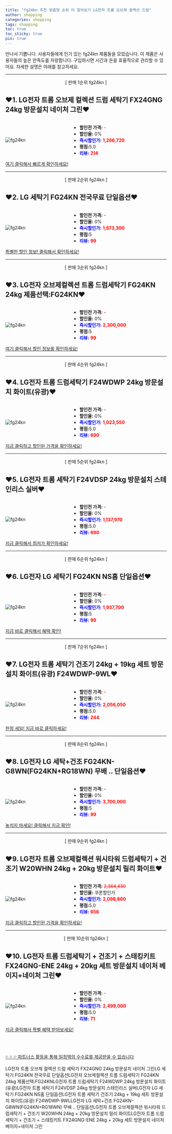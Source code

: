```yaml
---
title: "fg24kn 추천 맞춤형 순위 더 알아보기 LG전자 트롬 오브제 컬렉션 드럼"
author: shopping
categories: shopping
tags: shopping
toc: true
toc_sticky: true
pin: true
---
```

만나서 기쁩니다. 사용자들에게 인기 있는 fg24kn 제품들을 모았습니다. 이 제품은 사용자들의 높은 만족도를 자랑합니다. 구입하시면 시간과 돈을 효율적으로 관리할 수 있어요. 자세한 설명은 아래를 참고하세요.

---
<p class="toplist" style="text-align: center;">[ 판매 1순위 fg24kn ]</p>

<h2><strong>❤️1. LG전자 트롬 오브제 컬렉션 드럼 세탁기 FX24GNG 24kg 방문설치 네이처 그린❤️</strong></h2>

<div style="display: flex; align-items: center;">
    <div style="flex: 0.4;">
        <img src="https://thumbnail7.coupangcdn.com/thumbnails/remote/230x230ex/image/vendor_inventory/d5c8/9d6eb1ed56269f7e5c27d85b0f4faea2805a170e38257757e7e5acdd2c1a.jpg" alt="fg24kn" style="max-width: 100%;">
    </div>
    <div style="flex: 0.6; margin-left: 10px;">
        <ul>
            <li><strong>할인전 가격:</strong> <del style="color: red;">-</del></li>
            <li><strong>할인율:</strong> 0%</li>
            <li><span style='color:blue'><strong>즉시할인가:</strong></span> <span style='color:red'><strong>1,266,720</strong></span></li>
            <li><strong>평점:</strong>5.0</li>
            <li><span style='color:blue'><strong>리뷰:</strong></span> <span style='color:red'><strong>214</strong></span></li>
        </ul>
    </div>
</div>
<div class="center">
    <a href="https://link.coupang.com/re/AFFSDP?lptag=AF9450613&subid=navercafe1&pageKey=7235530685&traceid=V0-153&itemId=18370856384&vendorItemId=90651170621" class="myButton">
        여기 클릭해서 빠르게 확인하세요!
    </a>
</div>


---
<p class="toplist" style="text-align: center;">[ 판매 2순위 fg24kn ]</p>

<h2><strong>❤️2. LG 세탁기 FG24KN 전국무료 단일옵션❤️</strong></h2>

<div style="display: flex; align-items: center;">
    <div style="flex: 0.4;">
        <img src="https://thumbnail10.coupangcdn.com/thumbnails/remote/230x230ex/image/vendor_inventory/9c12/a8d056d9f6b634ac409f0ab9d3a9850c08ce3d0bb5811f5b2dd41b8de305.jpg" alt="fg24kn" style="max-width: 100%;">
    </div>
    <div style="flex: 0.6; margin-left: 10px;">
        <ul>
            <li><strong>할인전 가격:</strong> <del style="color: red;">-</del></li>
            <li><strong>할인율:</strong> 0%</li>
            <li><span style='color:blue'><strong>즉시할인가:</strong></span> <span style='color:red'><strong>1,673,300</strong></span></li>
            <li><strong>평점:</strong>5</li>
            <li><span style='color:blue'><strong>리뷰:</strong></span> <span style='color:red'><strong>99</strong></span></li>
        </ul>
    </div>
</div>
<div class="center">
    <a href="https://link.coupang.com/re/AFFSDP?lptag=AF9450613&subid=navercafe1&pageKey=7554198604&traceid=V0-153&itemId=19887059660&vendorItemId=87010154741" class="myButton">
        특별한 할인 정보! 클릭해서 확인하세요!
    </a>
</div>


---
<p class="toplist" style="text-align: center;">[ 판매 3순위 fg24kn ]</p>

<h2><strong>❤️3. LG전자 오브제컬렉션 트롬 드럼세탁기 FG24KN 24kg 제품선택:FG24KN❤️</strong></h2>

<div style="display: flex; align-items: center;">
    <div style="flex: 0.4;">
        <img src="https://thumbnail10.coupangcdn.com/thumbnails/remote/230x230ex/image/vendor_inventory/594e/85db6cb6ca8cc1da37f2006bf2b16cfe8baebbd37c9451d25f0d03d86eca.jpg" alt="fg24kn" style="max-width: 100%;">
    </div>
    <div style="flex: 0.6; margin-left: 10px;">
        <ul>
            <li><strong>할인전 가격:</strong> <del style="color: red;">-</del></li>
            <li><strong>할인율:</strong> 0%</li>
            <li><span style='color:blue'><strong>즉시할인가:</strong></span> <span style='color:red'><strong>2,300,000</strong></span></li>
            <li><strong>평점:</strong>5</li>
            <li><span style='color:blue'><strong>리뷰:</strong></span> <span style='color:red'><strong>99</strong></span></li>
        </ul>
    </div>
</div>
<div class="center">
    <a href="https://link.coupang.com/re/AFFSDP?lptag=AF9450613&subid=navercafe1&pageKey=7953334789&traceid=V0-153&itemId=21963157392&vendorItemId=89010904583" class="myButton">
        여기 클릭해서 할인 정보를 확인하세요!
    </a>
</div>


---
<p class="toplist" style="text-align: center;">[ 판매 4순위 fg24kn ]</p>

<h2><strong>❤️4. LG전자 트롬 드럼세탁기 F24WDWP 24kg 방문설치 화이트(유광)❤️</strong></h2>

<div style="display: flex; align-items: center;">
    <div style="flex: 0.4;">
        <img src="https://thumbnail8.coupangcdn.com/thumbnails/remote/230x230ex/image/vendor_inventory/eb89/8e6995e1b7ca14b00fe0cc5d82515925194f2f208b3a0940810bcfc57e71.jpg" alt="fg24kn" style="max-width: 100%;">
    </div>
    <div style="flex: 0.6; margin-left: 10px;">
        <ul>
            <li><strong>할인전 가격:</strong> <del style="color: red;">-</del></li>
            <li><strong>할인율:</strong> 0%</li>
            <li><span style='color:blue'><strong>즉시할인가:</strong></span> <span style='color:red'><strong>1,023,550</strong></span></li>
            <li><strong>평점:</strong>5.0</li>
            <li><span style='color:blue'><strong>리뷰:</strong></span> <span style='color:red'><strong>690</strong></span></li>
        </ul>
    </div>
</div>
<div class="center">
    <a href="https://link.coupang.com/re/AFFSDP?lptag=AF9450613&subid=navercafe1&pageKey=7027524026&traceid=V0-153&itemId=17331783663&vendorItemId=85789703005" class="myButton">
        지금 클릭하고 할인된 가격을 확인하세요!
    </a>
</div>


---
<p class="toplist" style="text-align: center;">[ 판매 5순위 fg24kn ]</p>

<h2><strong>❤️5. LG전자 트롬 세탁기 F24VDSP 24kg 방문설치 스테인리스 실버❤️</strong></h2>

<div style="display: flex; align-items: center;">
    <div style="flex: 0.4;">
        <img src="https://thumbnail9.coupangcdn.com/thumbnails/remote/230x230ex/image/vendor_inventory/67f1/b42509fcd59912d47c63189f19e649c38a5c8200cdd816124e30c12224ee.jpg" alt="fg24kn" style="max-width: 100%;">
    </div>
    <div style="flex: 0.6; margin-left: 10px;">
        <ul>
            <li><strong>할인전 가격:</strong> <del style="color: red;">-</del></li>
            <li><strong>할인율:</strong> 0%</li>
            <li><span style='color:blue'><strong>즉시할인가:</strong></span> <span style='color:red'><strong>1,137,970</strong></span></li>
            <li><strong>평점:</strong>5.0</li>
            <li><span style='color:blue'><strong>리뷰:</strong></span> <span style='color:red'><strong>690</strong></span></li>
        </ul>
    </div>
</div>
<div class="center">
    <a href="https://link.coupang.com/re/AFFSDP?lptag=AF9450613&subid=navercafe1&pageKey=7027524026&traceid=V0-153&itemId=18476053027&vendorItemId=90409752881" class="myButton">
        지금 클릭해서 최저가 확인하세요!
    </a>
</div>


---
<p class="toplist" style="text-align: center;">[ 판매 6순위 fg24kn ]</p>

<h2><strong>❤️6. LG전자 LG 세탁기 FG24KN NS홈 단일옵션❤️</strong></h2>

<div style="display: flex; align-items: center;">
    <div style="flex: 0.4;">
        <img src="https://thumbnail7.coupangcdn.com/thumbnails/remote/230x230ex/image/vendor_inventory/7bfe/9c461834f09a5a1886499a11a7d9f902be3ebcca04912d1580503e734e5b.jpg" alt="fg24kn" style="max-width: 100%;">
    </div>
    <div style="flex: 0.6; margin-left: 10px;">
        <ul>
            <li><strong>할인전 가격:</strong> <del style="color: red;">-</del></li>
            <li><strong>할인율:</strong> 0%</li>
            <li><span style='color:blue'><strong>즉시할인가:</strong></span> <span style='color:red'><strong>1,937,700</strong></span></li>
            <li><strong>평점:</strong>5</li>
            <li><span style='color:blue'><strong>리뷰:</strong></span> <span style='color:red'><strong>99</strong></span></li>
        </ul>
    </div>
</div>
<div class="center">
    <a href="https://link.coupang.com/re/AFFSDP?lptag=AF9450613&subid=navercafe1&pageKey=7567736567&traceid=V0-153&itemId=19951295836&vendorItemId=87050256968" class="myButton">
        지금 바로 클릭해서 혜택 확인!
    </a>
</div>


---
<p class="toplist" style="text-align: center;">[ 판매 7순위 fg24kn ]</p>

<h2><strong>❤️7. LG전자 트롬 세탁기 건조기 24kg + 19kg 세트 방문설치 화이트(유광) F24WDWP-9WL❤️</strong></h2>

<div style="display: flex; align-items: center;">
    <div style="flex: 0.4;">
        <img src="https://thumbnail6.coupangcdn.com/thumbnails/remote/230x230ex/image/vendor_inventory/dd5a/cff23a8fc8fd15a434a1a9f4340e26b9d0b8e110636a2941e570809a828e.jpg" alt="fg24kn" style="max-width: 100%;">
    </div>
    <div style="flex: 0.6; margin-left: 10px;">
        <ul>
            <li><strong>할인전 가격:</strong> <del style="color: red;">-</del></li>
            <li><strong>할인율:</strong> 0%</li>
            <li><span style='color:blue'><strong>즉시할인가:</strong></span> <span style='color:red'><strong>2,056,050</strong></span></li>
            <li><strong>평점:</strong>5.0</li>
            <li><span style='color:blue'><strong>리뷰:</strong></span> <span style='color:red'><strong>244</strong></span></li>
        </ul>
    </div>
</div>
<div class="center">
    <a href="https://link.coupang.com/re/AFFSDP?lptag=AF9450613&subid=navercafe1&pageKey=7119474449&traceid=V0-153&itemId=17822086887&vendorItemId=86400514598" class="myButton">
        한정 세일! 지금 바로 클릭하세요!
    </a>
</div>


---
<p class="toplist" style="text-align: center;">[ 판매 8순위 fg24kn ]</p>

<h2><strong>❤️8. LG전자 LG 세탁+건조 FG24KN-G8WN(FG24KN+RG18WN) 무배 .. 단일옵션❤️</strong></h2>

<div style="display: flex; align-items: center;">
    <div style="flex: 0.4;">
        <img src="https://thumbnail7.coupangcdn.com/thumbnails/remote/230x230ex/image/vendor_inventory/3c88/f584bdc08409294f8a861c8f1f2f665e69e33a7526de9a3c7cf38a1bdaa1.jpg" alt="fg24kn" style="max-width: 100%;">
    </div>
    <div style="flex: 0.6; margin-left: 10px;">
        <ul>
            <li><strong>할인전 가격:</strong> <del style="color: red;">-</del></li>
            <li><strong>할인율:</strong> 0%</li>
            <li><span style='color:blue'><strong>즉시할인가:</strong></span> <span style='color:red'><strong>3,700,000</strong></span></li>
            <li><strong>평점:</strong>5</li>
            <li><span style='color:blue'><strong>리뷰:</strong></span> <span style='color:red'><strong>99</strong></span></li>
        </ul>
    </div>
</div>
<div class="center">
    <a href="https://link.coupang.com/re/AFFSDP?lptag=AF9450613&subid=navercafe1&pageKey=7945557275&traceid=V0-153&itemId=21904125862&vendorItemId=89521707860" class="myButton">
        놓치지 마세요! 클릭해서 지금 확인!
    </a>
</div>


---
<p class="toplist" style="text-align: center;">[ 판매 9순위 fg24kn ]</p>

<h2><strong>❤️9. LG전자 트롬 오브제컬렉션 워시타워 드럼세탁기 + 건조기 W20WHN 24kg + 20kg 방문설치 릴리 화이트❤️</strong></h2>

<div style="display: flex; align-items: center;">
    <div style="flex: 0.4;">
        <img src="https://thumbnail6.coupangcdn.com/thumbnails/remote/230x230ex/image/rs_quotation_api/gn1byltu/b45e1320f25844199ddf9970ca63ce6c.jpg" alt="fg24kn" style="max-width: 100%;">
    </div>
    <div style="flex: 0.6; margin-left: 10px;">
        <ul>
            <li><strong>할인전 가격:</strong> <del style="color: red;">2,364,430</del></li>
            <li><strong>할인율:</strong> 쿠폰할인가</li>
            <li><span style='color:blue'><strong>즉시할인가:</strong></span> <span style='color:red'><strong>2,098,860</strong></span></li>
            <li><strong>평점:</strong>5.0</li>
            <li><span style='color:blue'><strong>리뷰:</strong></span> <span style='color:red'><strong>656</strong></span></li>
        </ul>
    </div>
</div>
<div class="center">
    <a href="https://link.coupang.com/re/AFFSDP?lptag=AF9450613&subid=navercafe1&pageKey=7398176845&traceid=V0-153&itemId=19142714614&vendorItemId=86261933049" class="myButton">
        지금 클릭하고 할인된 가격을 확인하세요!
    </a>
</div>


---
<p class="toplist" style="text-align: center;">[ 판매 10순위 fg24kn ]</p>

<h2><strong>❤️10. LG전자 트롬 드럼세탁기 + 건조기 + 스태킹키트 FX24GNG-ENE 24kg + 20kg 세트 방문설치 네이처 베이지+네이처 그린❤️</strong></h2>

<div style="display: flex; align-items: center;">
    <div style="flex: 0.4;">
        <img src="https://thumbnail6.coupangcdn.com/thumbnails/remote/230x230ex/image/vendor_inventory/c2bd/f432e7dfc4a07ccc4c6f254dd0cce3ad8236b11d1086493af7c0214ffcb3.jpg" alt="fg24kn" style="max-width: 100%;">
    </div>
    <div style="flex: 0.6; margin-left: 10px;">
        <ul>
            <li><strong>할인전 가격:</strong> <del style="color: red;">-</del></li>
            <li><strong>할인율:</strong> 0%</li>
            <li><span style='color:blue'><strong>즉시할인가:</strong></span> <span style='color:red'><strong>2,499,000</strong></span></li>
            <li><strong>평점:</strong>5.0</li>
            <li><span style='color:blue'><strong>리뷰:</strong></span> <span style='color:red'><strong>71</strong></span></li>
        </ul>
    </div>
</div>
<div class="center">
    <a href="https://link.coupang.com/re/AFFSDP?lptag=AF9450613&subid=navercafe1&pageKey=7566152722&traceid=V0-153&itemId=19944052483&vendorItemId=88966019778" class="myButton">
        지금 클릭해서 특별 혜택 받아보세요!
    </a>
</div>

<br><br><br>[💦 💦 💦 파트너스 활동을 통해 일정액의 수수료를 제공받을 수 있습니다](https://link.coupang.com/a/bcpT2c)<br><br>LG전자 트롬 오브제 컬렉션 드럼 세탁기 FX24GNG 24kg 방문설치 네이처 그린LG 세탁기 FG24KN 전국무료 단일옵션LG전자 오브제컬렉션 트롬 드럼세탁기 FG24KN 24kg 제품선택:FG24KNLG전자 트롬 드럼세탁기 F24WDWP 24kg 방문설치 화이트(유광)LG전자 트롬 세탁기 F24VDSP 24kg 방문설치 스테인리스 실버LG전자 LG 세탁기 FG24KN NS홈 단일옵션LG전자 트롬 세탁기 건조기 24kg + 19kg 세트 방문설치 화이트(유광) F24WDWP-9WLLG전자 LG 세탁+건조 FG24KN-G8WN(FG24KN+RG18WN) 무배 .. 단일옵션LG전자 트롬 오브제컬렉션 워시타워 드럼세탁기 + 건조기 W20WHN 24kg + 20kg 방문설치 릴리 화이트LG전자 트롬 드럼세탁기 + 건조기 + 스태킹키트 FX24GNG-ENE 24kg + 20kg 세트 방문설치 네이처 베이지+네이처 그린